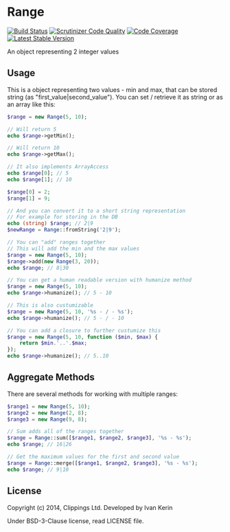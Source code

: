 Range
=====

[![Build Status](https://travis-ci.org/harp-orm/range.png?branch=master)](https://travis-ci.org/harp-orm/range)
[![Scrutinizer Code Quality](https://scrutinizer-ci.com/g/harp-orm/range/badges/quality-score.png)](https://scrutinizer-ci.com/g/harp-orm/range/)
[![Code Coverage](https://scrutinizer-ci.com/g/harp-orm/range/badges/coverage.png)](https://scrutinizer-ci.com/g/harp-orm/range/)
[![Latest Stable Version](https://poser.pugx.org/harp-orm/range/v/stable.png)](https://packagist.org/packages/harp-orm/range)

An object representing 2 integer values

Usage
-----

This is a object representing two values - min and max, that can be stored string (as "first\_value|second\_value"). You can set / retrieve it as string or as an array like this:

```php
$range = new Range(5, 10);

// Will return 5
echo $range->getMin();

// Will return 10
echo $range->getMax();

// It also implements ArrayAccess
echo $range[0]; // 5
echo $range[1]; // 10

$range[0] = 2;
$range[1] = 9;

// And you can convert it to a short string representation
// For example for storing in the DB
echo (string) $range; // 2|9
$newRange = Range::fromString('2|9');

// You can "add" ranges together
// This will add the min and the max values
$range = new Range(5, 10);
$range->add(new Range(3, 20));
echo $range; // 8|30

// You can get a human readable version with humanize method
$range = new Range(5, 10);
echo $range->humanize(); // 5 - 10

// This is also custumizable
$range = new Range(5, 10, '%s - / - %s');
echo $range->humanize(); // 5 - / - 10

// You can add a closure to further custumize this
$range = new Range(5, 10, function ($min, $max) {
    return $min.'..'.$max;
});
echo $range->humanize(); // 5..10
```

Aggregate Methods
-----------------

There are several methods for working with multiple ranges:

```php
$range1 = new Range(5, 10);
$range2 = new Range(2, 8);
$range3 = new Range(9, 8);

// Sum adds all of the ranges together
$range = Range::sum([$range1, $range2, $range3], '%s - %s');
echo $range; // 16|26

// Get the maximum values for the first and second value
$range = Range::merge([$range1, $range2, $range3], '%s - %s');
echo $range; // 9|10
```

License
-------

Copyright (c) 2014, Clippings Ltd. Developed by Ivan Kerin

Under BSD-3-Clause license, read LICENSE file.

